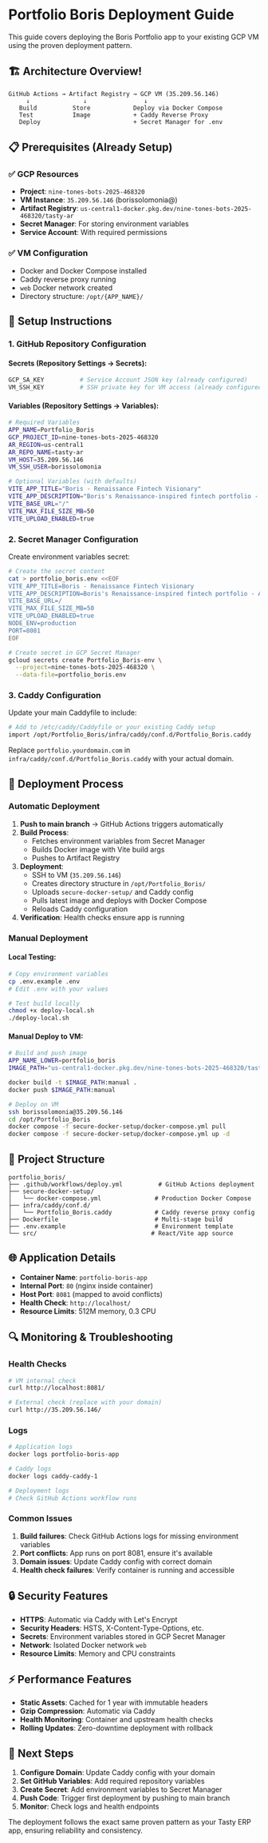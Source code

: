 # Portfolio Boris Deployment Guide

This guide covers deploying the Boris Portfolio app to your existing GCP VM using the proven deployment pattern.

## 🏗️ Architecture Overview!

```
GitHub Actions → Artifact Registry → GCP VM (35.209.56.146)
     ↓               ↓                ↓
   Build          Store            Deploy via Docker Compose
   Test           Image            + Caddy Reverse Proxy
   Deploy                          + Secret Manager for .env
```

## 📋 Prerequisites (Already Setup)

### ✅ GCP Resources
- **Project**: `nine-tones-bots-2025-468320` 
- **VM Instance**: `35.209.56.146` (borissolomonia@)
- **Artifact Registry**: `us-central1-docker.pkg.dev/nine-tones-bots-2025-468320/tasty-ar`
- **Secret Manager**: For storing environment variables
- **Service Account**: With required permissions

### ✅ VM Configuration
- Docker and Docker Compose installed
- Caddy reverse proxy running
- `web` Docker network created
- Directory structure: `/opt/{APP_NAME}/`

## 🔧 Setup Instructions

### 1. GitHub Repository Configuration

#### **Secrets** (Repository Settings → Secrets):
```bash
GCP_SA_KEY          # Service Account JSON key (already configured)
VM_SSH_KEY          # SSH private key for VM access (already configured)
```

#### **Variables** (Repository Settings → Variables):
```bash
# Required Variables
APP_NAME=Portfolio_Boris
GCP_PROJECT_ID=nine-tones-bots-2025-468320
AR_REGION=us-central1
AR_REPO_NAME=tasty-ar
VM_HOST=35.209.56.146
VM_SSH_USER=borissolomonia

# Optional Variables (with defaults)
VITE_APP_TITLE="Boris - Renaissance Fintech Visionary"
VITE_APP_DESCRIPTION="Boris's Renaissance-inspired fintech portfolio - A visionary approach to financial technology and ERP solutions"
VITE_BASE_URL="/"
VITE_MAX_FILE_SIZE_MB=50
VITE_UPLOAD_ENABLED=true
```

### 2. Secret Manager Configuration

Create environment variables secret:

```bash
# Create the secret content
cat > portfolio_boris.env <<EOF
VITE_APP_TITLE=Boris - Renaissance Fintech Visionary
VITE_APP_DESCRIPTION=Boris's Renaissance-inspired fintech portfolio - A visionary approach to financial technology and ERP solutions
VITE_BASE_URL=/
VITE_MAX_FILE_SIZE_MB=50
VITE_UPLOAD_ENABLED=true
NODE_ENV=production
PORT=8081
EOF

# Create secret in GCP Secret Manager
gcloud secrets create Portfolio_Boris-env \
  --project=nine-tones-bots-2025-468320 \
  --data-file=portfolio_boris.env
```

### 3. Caddy Configuration

Update your main Caddyfile to include:

```bash
# Add to /etc/caddy/Caddyfile or your existing Caddy setup
import /opt/Portfolio_Boris/infra/caddy/conf.d/Portfolio_Boris.caddy
```

Replace `portfolio.yourdomain.com` in `infra/caddy/conf.d/Portfolio_Boris.caddy` with your actual domain.

## 🚀 Deployment Process

### Automatic Deployment
1. **Push to main branch** → GitHub Actions triggers automatically
2. **Build Process**:
   - Fetches environment variables from Secret Manager
   - Builds Docker image with Vite build args
   - Pushes to Artifact Registry
3. **Deployment**:
   - SSH to VM (`35.209.56.146`)
   - Creates directory structure in `/opt/Portfolio_Boris/`
   - Uploads `secure-docker-setup/` and Caddy config
   - Pulls latest image and deploys with Docker Compose
   - Reloads Caddy configuration
4. **Verification**: Health checks ensure app is running

### Manual Deployment

#### Local Testing:
```bash
# Copy environment variables
cp .env.example .env
# Edit .env with your values

# Test build locally
chmod +x deploy-local.sh
./deploy-local.sh
```

#### Manual Deploy to VM:
```bash
# Build and push image
APP_NAME_LOWER=portfolio_boris
IMAGE_PATH="us-central1-docker.pkg.dev/nine-tones-bots-2025-468320/tasty-ar/$APP_NAME_LOWER"

docker build -t $IMAGE_PATH:manual .
docker push $IMAGE_PATH:manual

# Deploy on VM
ssh borissolomonia@35.209.56.146
cd /opt/Portfolio_Boris
docker compose -f secure-docker-setup/docker-compose.yml pull
docker compose -f secure-docker-setup/docker-compose.yml up -d
```

## 📁 Project Structure

```
portfolio_boris/
├── .github/workflows/deploy.yml          # GitHub Actions deployment
├── secure-docker-setup/
│   └── docker-compose.yml               # Production Docker Compose
├── infra/caddy/conf.d/
│   └── Portfolio_Boris.caddy            # Caddy reverse proxy config
├── Dockerfile                           # Multi-stage build
├── .env.example                         # Environment template
└── src/                                # React/Vite app source
```

## 🌐 Application Details

- **Container Name**: `portfolio-boris-app`
- **Internal Port**: `80` (nginx inside container)
- **Host Port**: `8081` (mapped to avoid conflicts)
- **Health Check**: `http://localhost/`
- **Resource Limits**: 512M memory, 0.3 CPU

## 🔍 Monitoring & Troubleshooting

### Health Checks
```bash
# VM internal check
curl http://localhost:8081/

# External check (replace with your domain)
curl http://35.209.56.146/
```

### Logs
```bash
# Application logs
docker logs portfolio-boris-app

# Caddy logs
docker logs caddy-caddy-1

# Deployment logs
# Check GitHub Actions workflow runs
```

### Common Issues

1. **Build failures**: Check GitHub Actions logs for missing environment variables
2. **Port conflicts**: App runs on port 8081, ensure it's available
3. **Domain issues**: Update Caddy config with correct domain
4. **Health check failures**: Verify container is running and accessible

## 🔒 Security Features

- **HTTPS**: Automatic via Caddy with Let's Encrypt
- **Security Headers**: HSTS, X-Content-Type-Options, etc.
- **Secrets**: Environment variables stored in GCP Secret Manager
- **Network**: Isolated Docker network `web`
- **Resource Limits**: Memory and CPU constraints

## ⚡ Performance Features

- **Static Assets**: Cached for 1 year with immutable headers
- **Gzip Compression**: Automatic via Caddy
- **Health Monitoring**: Container and upstream health checks
- **Rolling Updates**: Zero-downtime deployment with rollback

## 🎯 Next Steps

1. **Configure Domain**: Update Caddy config with your domain
2. **Set GitHub Variables**: Add required repository variables
3. **Create Secret**: Add environment variables to Secret Manager
4. **Push Code**: Trigger first deployment by pushing to main branch
5. **Monitor**: Check logs and health endpoints

The deployment follows the exact same proven pattern as your Tasty ERP app, ensuring reliability and consistency.